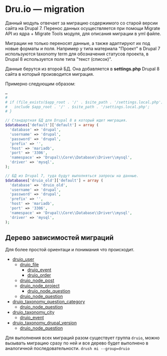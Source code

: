 # Dru.io — migration

Данный модуль отвечает за миграцию содержимого со старой версии сайта на 
Drupal 7. Перенос данных осуществляется при помощи Migrate API из ядра + Migrate
Tools модуля, для описания миграции в yml файле.

Миграции не только переносят данные, а также адаптируют их под новые форматы и
поля. Например у типа материала "Проект" в Drupal 7 используются taxonomy term
для обозначения статусов проекта, в Drupal 8 используется поле типа "текст 
(список)".

Данные берутся из второй БД. Она добавляется в **settings.php** Drupal 8 сайта в 
который производится миграция.

Примерно следующим образом:

```php
…
#
# if (file_exists($app_root . '/' . $site_path . '/settings.local.php')) {
#   include $app_root . '/' . $site_path . '/settings.local.php';
# }

// Стандартная БД для Drupal 8 в который идет миграция.
$databases['default']['default'] = array (
  'database' => 'drupal',
  'username' => 'drupal',
  'password' => 'drupal',
  'prefix' => '',
  'host' => 'mariadb',
  'port' => '3306',
  'namespace' => 'Drupal\\Core\\Database\\Driver\\mysql',
  'driver' => 'mysql',
);

// БД из Drupal 7, туда будут выполняться запросы на данные.
$databases['druio_old']['default'] = array (
  'database' => 'druio_old',
  'username' => 'drupal',
  'password' => 'drupal',
  'prefix' => '',
  'host' => 'mariadb',
  'port' => '3306',
  'namespace' => 'Drupal\\Core\\Database\\Driver\\mysql',
  'driver' => 'mysql',
);
```

## Дерево зависимостей миграций

Для более простой ориентаци и понимания что происходит.

- [druio_user](config/install/migrate_plus.migration.user.yml)
  - [druio_file](config/install/migrate_plus.migration.file.yml)
    - [druio_event](config/install/migrate_plus.migration.node_event.yml)
    - [druio_order](config/install/migrate_plus.migration.node_order.yml)
  - [druio_node_post](config/install/migrate_plus.migration.node_post.yml)
  - [druio_node_project](config/install/migrate_plus.migration.node_project.yml)
    - [druio_node_question](config/install/migrate_plus.migration.node_question.yml)
  - [druio_node_question](config/install/migrate_plus.migration.node_question.yml)
- [druio_taxonomy_question_category](config/install/migrate_plus.migration.taxonomy_question_category.yml)
  - [druio_node_question](config/install/migrate_plus.migration.node_question.yml)
- [druio_taxonomy_city](config/install/migrate_plus.migration.taxonomy_city.yml)
  - [druio_event](config/install/migrate_plus.migration.node_event.yml)
- [druio_taxonomy_drupal_version](config/install/migrate_plus.migration.taxonomy_drupal_version.yml)
  - [druio_node_question](config/install/migrate_plus.migration.node_question.yml)


Для выполнения всех миграций разом существует группа `druio`, можно вызывать миграцию сразу по ней и все дерево будет выполнено в аналогичной последовательности. `drush mi --group=druio`